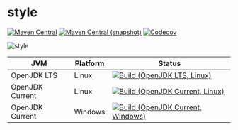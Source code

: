 style
===

[![Maven Central](https://img.shields.io/maven-central/v/com.io7m.immutables.style/com.io7m.immutables.style.svg?style=flat-square)](http://search.maven.org/#search%7Cga%7C1%7Cg%3A%22com.io7m.immutables.style%22)
[![Maven Central (snapshot)](https://img.shields.io/nexus/s/https/oss.sonatype.org/com.io7m.immutables.style/com.io7m.immutables.style.svg?style=flat-square)](https://oss.sonatype.org/content/repositories/snapshots/com/io7m/style/)
[![Codecov](https://img.shields.io/codecov/c/github/io7m/style.svg?style=flat-square)](https://codecov.io/gh/io7m/style)

![style](./src/site/resources/style.jpg?raw=true)

| JVM             | Platform | Status |
|-----------------|----------|--------|
| OpenJDK LTS     | Linux    | [![Build (OpenJDK LTS, Linux)](https://img.shields.io/github/workflow/status/io7m/style/main-openjdk_lts-linux)](https://github.com/io7m/style/actions?query=workflow%3Amain-openjdk_lts-linux) |
| OpenJDK Current | Linux    | [![Build (OpenJDK Current, Linux)](https://img.shields.io/github/workflow/status/io7m/style/main-openjdk_current-linux)](https://github.com/io7m/style/actions?query=workflow%3Amain-openjdk_current-linux)
| OpenJDK Current | Windows  | [![Build (OpenJDK Current, Windows)](https://img.shields.io/github/workflow/status/io7m/style/main-openjdk_current-windows)](https://github.com/io7m/style/actions?query=workflow%3Amain-openjdk_current-windows)

